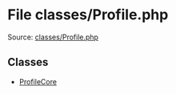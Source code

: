 File classes/Profile.php
=========

Source: [classes/Profile.php](https://github.com/PrestaShop/PrestaShop/blob/1.5.3.0/classes/Profile.php)


Classes
-------

* [ProfileCore](class.ProfileCore.md)

